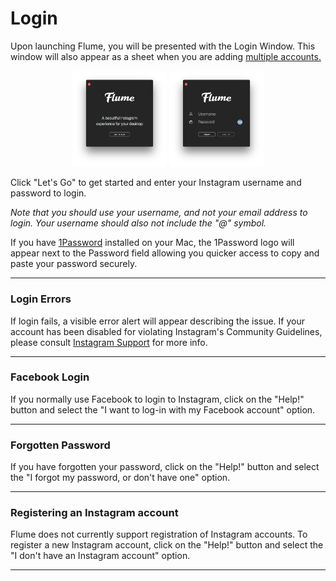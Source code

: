 # Login


Upon launching Flume, you will be presented with the Login Window. This window will also appear as a sheet when you are adding [multiple accounts.](/preferences/accounts.md)

<p style="text-align: center; margin-top: 1em;"><img src="/views/assets/login.png" width="30%" height="30%" /> <img src="/views/assets/login-form.png" width="30%" height="30%" /></p>

Click "Let's Go" to get started and enter your Instagram username and password to login. 

_Note that you should use your username, and not your email address to login. Your username should also not include the "@" symbol._ 

If you have [1Password](https://1password.com) installed on your Mac, the 1Password logo will appear next to the Password field allowing you quicker access to copy and paste your password securely.

<hr />

### Login Errors

If login fails, a visible error alert will appear describing the issue. If your account has been disabled for violating Instagram's Community Guidelines, please consult [Instagram Support](https://help.instagram.com/366993040048856) for more info.

<hr />

### Facebook Login

If you normally use Facebook to login to Instagram, click on the "Help!" button and select the "I want to log-in with my Facebook account" option.

<hr />

### Forgotten Password

If you have forgotten your password, click on the "Help!" button and select the "I forgot my password, or don't have one" option.

<hr />

### Registering an Instagram account

Flume does not currently support registration of Instagram accounts. To register a new Instagram account, click on the "Help!" button and select the "I don't have an Instagram account" option.

<hr />